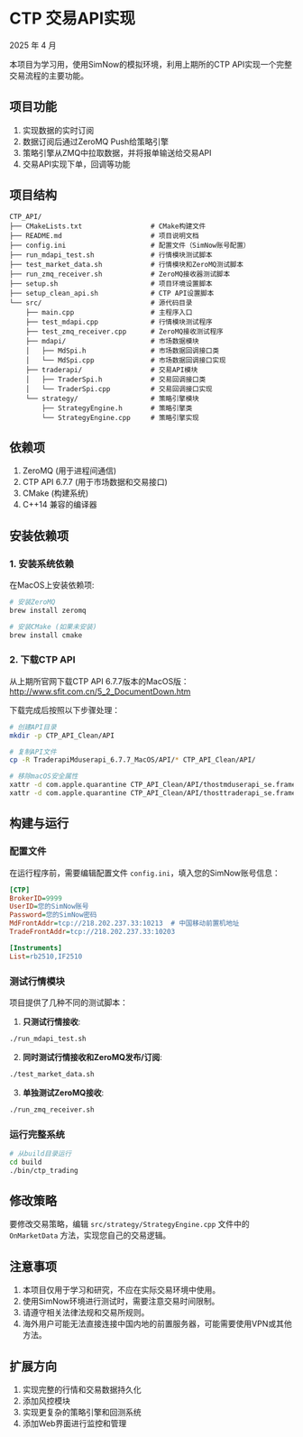 # CTP 交易API实现

2025 年 4 月

本项目为学习用，使用SimNow的模拟环境，利用上期所的CTP API实现一个完整交易流程的主要功能。

## 项目功能

1. 实现数据的实时订阅
2. 数据订阅后通过ZeroMQ Push给策略引擎
3. 策略引擎从ZMQ中拉取数据，并将报单输送给交易API
4. 交易API实现下单，回调等功能

## 项目结构

```
CTP_API/
├── CMakeLists.txt                 # CMake构建文件
├── README.md                      # 项目说明文档
├── config.ini                     # 配置文件（SimNow账号配置）
├── run_mdapi_test.sh              # 行情模块测试脚本
├── test_market_data.sh            # 行情模块和ZeroMQ测试脚本
├── run_zmq_receiver.sh            # ZeroMQ接收器测试脚本
├── setup.sh                       # 项目环境设置脚本
├── setup_clean_api.sh             # CTP API设置脚本
└── src/                           # 源代码目录
    ├── main.cpp                   # 主程序入口
    ├── test_mdapi.cpp             # 行情模块测试程序
    ├── test_zmq_receiver.cpp      # ZeroMQ接收测试程序
    ├── mdapi/                     # 市场数据模块
    │   ├── MdSpi.h                # 市场数据回调接口类
    │   └── MdSpi.cpp              # 市场数据回调接口实现
    ├── traderapi/                 # 交易API模块
    │   ├── TraderSpi.h            # 交易回调接口类
    │   └── TraderSpi.cpp          # 交易回调接口实现
    └── strategy/                  # 策略引擎模块
        ├── StrategyEngine.h       # 策略引擎类
        └── StrategyEngine.cpp     # 策略引擎实现
```

## 依赖项

1. ZeroMQ (用于进程间通信)
2. CTP API 6.7.7 (用于市场数据和交易接口)
3. CMake (构建系统)
4. C++14 兼容的编译器

## 安装依赖项

### 1. 安装系统依赖

在MacOS上安装依赖项:

```bash
# 安装ZeroMQ
brew install zeromq

# 安装CMake (如果未安装)
brew install cmake
```

### 2. 下载CTP API

从上期所官网下载CTP API 6.7.7版本的MacOS版：
http://www.sfit.com.cn/5_2_DocumentDown.htm

下载完成后按照以下步骤处理：

```bash
# 创建API目录
mkdir -p CTP_API_Clean/API

# 复制API文件
cp -R TraderapiMduserapi_6.7.7_MacOS/API/* CTP_API_Clean/API/

# 移除macOS安全属性
xattr -d com.apple.quarantine CTP_API_Clean/API/thostmduserapi_se.framework/Versions/A/thostmduserapi_se
xattr -d com.apple.quarantine CTP_API_Clean/API/thosttraderapi_se.framework/Versions/A/thosttraderapi_se
```

## 构建与运行

### 配置文件

在运行程序前，需要编辑配置文件 `config.ini`，填入您的SimNow账号信息：

```ini
[CTP]
BrokerID=9999
UserID=您的SimNow账号
Password=您的SimNow密码
MdFrontAddr=tcp://218.202.237.33:10213  # 中国移动前置机地址
TradeFrontAddr=tcp://218.202.237.33:10203

[Instruments]
List=rb2510,IF2510
```

### 测试行情模块

项目提供了几种不同的测试脚本：

1. **只测试行情接收**:

```bash
./run_mdapi_test.sh
```

2. **同时测试行情接收和ZeroMQ发布/订阅**:

```bash
./test_market_data.sh
```

3. **单独测试ZeroMQ接收**:

```bash
./run_zmq_receiver.sh
```

### 运行完整系统

```bash
# 从build目录运行
cd build
./bin/ctp_trading
```

## 修改策略

要修改交易策略，编辑 `src/strategy/StrategyEngine.cpp` 文件中的 `OnMarketData` 方法，实现您自己的交易逻辑。

## 注意事项

1. 本项目仅用于学习和研究，不应在实际交易环境中使用。
2. 使用SimNow环境进行测试时，需要注意交易时间限制。
3. 请遵守相关法律法规和交易所规则。
4. 海外用户可能无法直接连接中国内地的前置服务器，可能需要使用VPN或其他方法。

## 扩展方向

1. 实现完整的行情和交易数据持久化
2. 添加风控模块
3. 实现更复杂的策略引擎和回测系统
4. 添加Web界面进行监控和管理
